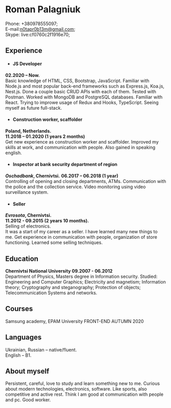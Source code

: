 # Roman Palagniuk
Phone: +380978555097; \
E-mail:n0tapr0b13m@gmail.com; \
Skype: live:cf0760c2f1916e70; 


## Experience
* #### JS Developer 
 __02.2020 – Now.__   
Basic knowledge of HTML, CSS, Bootstrap, JavaScript. Familiar with Node.js and most popular back-end frameworks such as Express.js, Koa.js, Nest.js. Done a couple basic CRUD APIs with each of them. Tested with Postman. Worked with MongoDB and PostgreSQL databases. Familiar with React. Trying to improwe usage of Redux and Hooks, TypeScript. Seeing myself as future full-stack.
* #### Construction worker, scaffolder  
__Poland, Netherlands.__  \
__11.2018 – 01.2020 (1 years 2 months)__  \
Get new experience as construction worker and scaffolder. Improved my skills at work, and communication with people. Also gained in speaking english.  
* #### Inspector at bank security department of region 
 __*Oschadbank*, Chernivtsi.__ 
	__06.2017 – 06.2018 (1 year)__  \
Сontrolling of opening and closing departments, ATMs. Сommunication with the police and the collection service. Video monitoring using video surveillance system.  
* #### Seller 
__*Evrosota*, Chernivtsi.__  
 __11.2012 - 09.2015 (2 years 10 months).__  
Selling of electronics.  
It was a start of my career as a seller. I have learned many new things to me. Get experience in communication with people, organization of store functioning. Learned some selling techniques.   

## Education  
__Chernivtsi National University 09.2007 - 06.2012__  
Department of Physics, Masters degree  in Information security.
Studied: Engineering and Computer Graphics; Electricity and magnetism; Information theory; Cryptography and steganography; Protection of objects;  Telecommunication Systems and networks.  

## Courses  

Samsung academy, EPAM University FRONT-END AUTUMN 2020  



## Languages  
Ukrainian, Russian – native/fluent.  
English – B1.  


## About myself  
Persistent, careful, love to study and learn something new to me.
Curious about modern technologies, electronics, software. Like sports, also competitive and active rest.
Think I am good at communication with people and pc. Good worker.  
